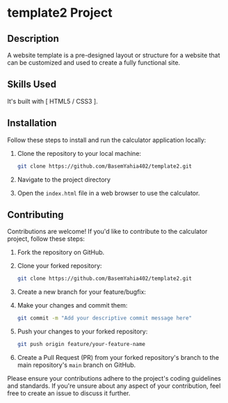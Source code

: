 ﻿# template2 Project

## Description

A website template is a pre-designed layout or structure for a website that can be customized and used to create a fully functional site.

## Skills Used

It's built with [ HTML5 / CSS3 ].

## Installation

Follow these steps to install and run the calculator application locally:

1. Clone the repository to your local machine:
    ```bash
    git clone https://github.com/BasemYahia402/template2.git

2. Navigate to the project directory


3. Open the `index.html` file in a web browser to use the calculator.

## Contributing

Contributions are welcome! If you'd like to contribute to the calculator project, follow these steps:

1. Fork the repository on GitHub.
2. Clone your forked repository:
    ```bash
    git clone https://github.com/BasemYahia402/template2.git

3. Create a new branch for your feature/bugfix:

4. Make your changes and commit them:
    ```bash
    git commit -m "Add your descriptive commit message here"

5. Push your changes to your forked repository:
    ```bash
    git push origin feature/your-feature-name

6. Create a Pull Request (PR) from your forked repository's branch to the main repository's `main` branch on GitHub.

Please ensure your contributions adhere to the project's coding guidelines and standards. If you're unsure about any aspect of your contribution, feel free to create an issue to discuss it further.
